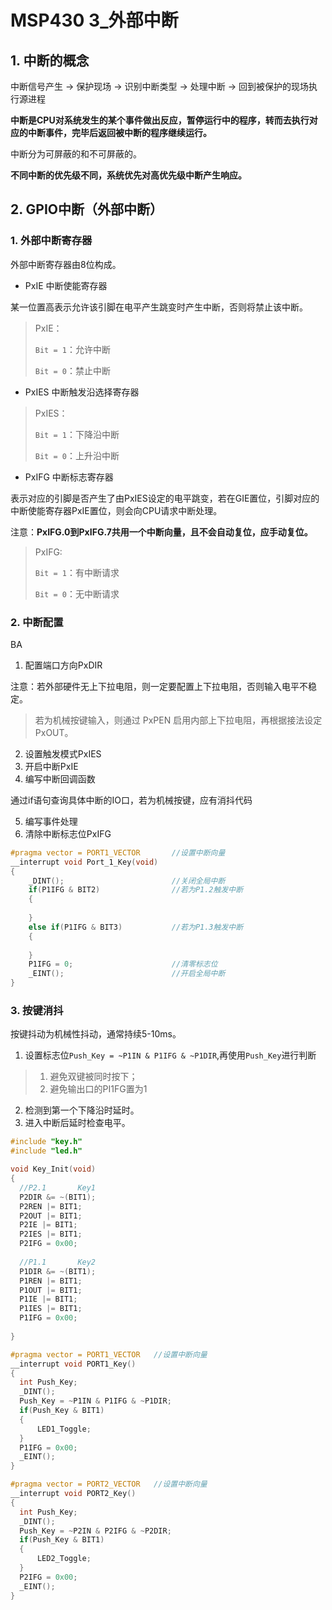 # MSP430 3_外部中断

## 1. 中断的概念

中断信号产生 -> 保护现场 -> 识别中断类型 -> 处理中断 -> 回到被保护的现场执行源进程

**中断是CPU对系统发生的某个事件做出反应，暂停运行中的程序，转而去执行对应的中断事件，完毕后返回被中断的程序继续运行。**

中断分为可屏蔽的和不可屏蔽的。

**不同中断的优先级不同，系统优先对高优先级中断产生响应。**

## 2. GPIO中断（外部中断）

### 1. 外部中断寄存器

外部中断寄存器由8位构成。

- PxIE 中断使能寄存器

某一位置高表示允许该引脚在电平产生跳变时产生中断，否则将禁止该中断。

> PxIE：
>
> `Bit = 1`：允许中断
>
> `Bit = 0`：禁止中断

- PxIES 中断触发沿选择寄存器

> PxIES：
>
> `Bit = 1`：下降沿中断
>
> `Bit = 0`：上升沿中断

- PxIFG 中断标志寄存器

表示对应的引脚是否产生了由PxIES设定的电平跳变，若在GIE置位，引脚对应的中断使能寄存器PxIE置位，则会向CPU请求中断处理。

注意：**PxIFG.0到PxIFG.7共用一个中断向量，且不会自动复位，应手动复位。**

> PxIFG:
>
> `Bit = 1`：有中断请求
>
> `Bit = 0`：无中断请求

### 2. 中断配置

BA

1. 配置端口方向PxDIR

注意：若外部硬件无上下拉电阻，则一定要配置上下拉电阻，否则输入电平不稳定。

> 若为机械按键输入，则通过 PxPEN 启用内部上下拉电阻，再根据接法设定PxOUT。

2. 设置触发模式PxIES
3. 开启中断PxIE
4. 编写中断回调函数

通过if语句查询具体中断的IO口，若为机械按键，应有消抖代码

5. 编写事件处理
6. 清除中断标志位PxIFG

```C
#pragma vector = PORT1_VECTOR		//设置中断向量
__interrupt void Port_1_Key(void)
{
    _DINT();						//关闭全局中断
    if(P1IFG & BIT2)				//若为P1.2触发中断				
    {
        
    }
    else if(P1IFG & BIT3)			//若为P1.3触发中断
    {
        
    }
    P1IFG = 0;						//清零标志位
    _EINT();						//开启全局中断
}
```

### 3. 按键消抖

按键抖动为机械性抖动，通常持续5-10ms。

1. 设置标志位`Push_Key = ~P1IN & P1IFG & ~P1DIR`,再使用`Push_Key`进行判断

> 1. 避免双键被同时按下；
> 2. 避免输出口的PI1FG置为1

2. 检测到第一个下降沿时延时。
3. 进入中断后延时检查电平。

```c
#include "key.h"
#include "led.h"

void Key_Init(void)
{
  //P2.1       Key1
  P2DIR &= ~(BIT1);
  P2REN |= BIT1;
  P2OUT |= BIT1;
  P2IE |= BIT1;
  P2IES |= BIT1;
  P2IFG = 0x00;
  
  //P1.1       Key2
  P1DIR &= ~(BIT1);
  P1REN |= BIT1;
  P1OUT |= BIT1;
  P1IE |= BIT1;
  P1IES |= BIT1;
  P1IFG = 0x00;
  
}

#pragma vector = PORT1_VECTOR   //设置中断向量
__interrupt void PORT1_Key()
{
  int Push_Key;
  _DINT();
  Push_Key = ~P1IN & P1IFG & ~P1DIR;
  if(Push_Key & BIT1)
  {  
      LED1_Toggle;
  }
  P1IFG = 0x00;
  _EINT();
}

#pragma vector = PORT2_VECTOR   //设置中断向量
__interrupt void PORT2_Key()
{     
  int Push_Key;
  _DINT();
  Push_Key = ~P2IN & P2IFG & ~P2DIR;
  if(Push_Key & BIT1)
  {  
      LED2_Toggle;
  }
  P2IFG = 0x00;
  _EINT();
}
```

